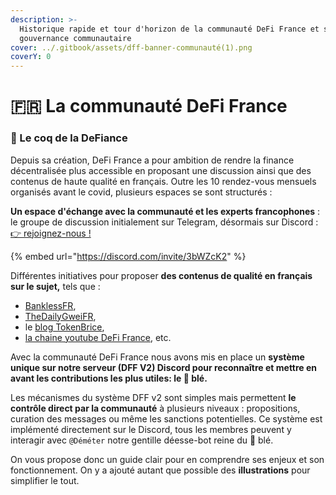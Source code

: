```yaml
---
description: >-
  Historique rapide et tour d'horizon de la communauté DeFi France et sa
  gouvernance communautaire
cover: ../.gitbook/assets/dff-banner-communauté(1).png
coverY: 0
---
```


# 🇫🇷 La communauté DeFi France

### 🐓 Le coq de la DeFiance

Depuis sa création, DeFi France a pour ambition de rendre la finance décentralisée plus accessible en proposant une discussion ainsi que des contenus de haute qualité en français. Outre les 10 rendez-vous mensuels organisés avant le covid, plusieurs espaces se sont structurés :

**Un espace d'échange avec la communauté et les experts francophones** : le groupe de discussion initialement sur Telegram, désormais sur Discord : [👉 rejoignez-nous !](https://discord.gg/3bWZcK2)

{% embed url="https://discord.com/invite/3bWZcK2" %}

Différentes initiatives pour proposer **des contenus de qualité en français sur le sujet,** tels que :&#x20;

* [BanklessFR](https://banklessfr.substack.com/),&#x20;
* [TheDailyGweiFR](https://thedailygweifr.substack.com/),&#x20;
* le [blog TokenBrice](https://tokenbrice.xyz/fr/),
* [la chaine youtube DeFi France](https://youtube.com/c/defifrance), etc.

Avec la communauté DeFi France nous avons mis en place un **système unique sur notre serveur (DFF V2) Discord pour reconnaître et mettre en avant les contributions les plus utiles: le 🌾 blé.**

Les mécanismes du système DFF v2 sont simples mais permettent **le contrôle direct par la communauté** à plusieurs niveaux : propositions, curation des messages ou même les sanctions potentielles. Ce système est implémenté directement sur le Discord, tous les membres peuvent y interagir avec `@Déméter` notre gentille déesse-bot reine du 🌾 blé.

On vous propose donc un guide clair pour en comprendre ses enjeux et son fonctionnement. On y a ajouté autant que possible des **illustrations** pour simplifier le tout.
